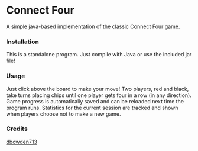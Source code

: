 # Connect Four

A simple java-based implementation of the classic Connect Four game.

### Installation

This is a standalone program. Just compile with Java or use the included jar file!

### Usage

Just click above the board to make your move! Two players, red and black, take turns placing chips until one player gets four in a row (in any direction). Game progress is automatically saved and can be reloaded next time the program runs. Statistics for the current session are tracked and shown when players choose not to make a new game.

### Credits
[dbowden713](https://github.com/dbowden713)
